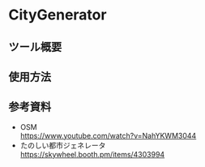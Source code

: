 # CityGenerator

## ツール概要

## 使用方法


## 参考資料
* OSM  
https://www.youtube.com/watch?v=NahYKWM3044
* たのしい都市ジェネレータ  
https://skywheel.booth.pm/items/4303994